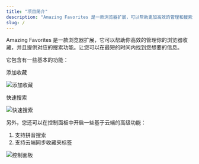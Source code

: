 ```yaml
---
title: "项目简介"
description: "Amazing Favorites 是一款浏览器扩展，可以帮助更加高效的管理和搜索浏览器收藏"
slug: /
---
```


Amazing Favorites 是一款浏览器扩展，它可以帮助你高效的管理你的浏览器收藏，并且提供对应的搜索功能。让您可以在最短的时间内找到您想要的信息。

它包含有一些基本的功能：

添加收藏

![添加收藏](/images/20210605-001.png)

快速搜索

![快速搜索](/images/20210605-002.png)

另外，您还可以在控制面板中开启一些基于云端的高级功能：

1. 支持拼音搜索
2. 支持云端同步收藏夹标签

![控制面板](/images/20210605-003.png)

